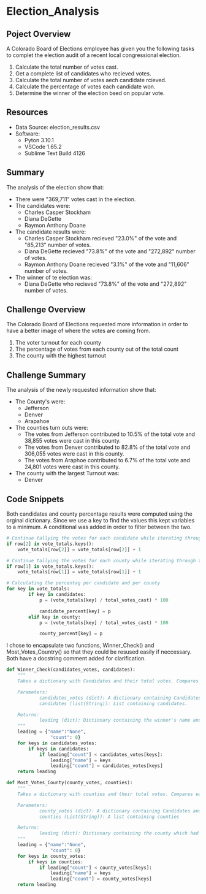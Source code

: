 # Election_Analysis
## Poject Overview
A Colorado Board of Elections employee has given you the following tasks to complet the election audit of a recent local congressional election.

1. Calculate the total number of votes cast.
2. Get a complete list of candidates who recieved votes.
3. Calculate the total number of votes aech candidate rcieved. 
4. Calculate the percentage of votes each candidate won. 
5. Determine the winner of the election bsed on popular vote.

## Resources

* Data Source: election_results.csv
* Software: 
	* Pyton 3.10.1
	* VSCode 1.65.2
	* Sublime Text Build 4126

## Summary
The analysis of the election show that:

* There were "369,711" votes cast in the election.
* The candidates were:
	* Charles Casper Stockham
	* Diana DeGette
	* Raymon Anthony Doane
* The candidate results were:
	* Charles Casper Stockham recieved "23.0%" of the vote and "85,213" number of votes.
	* Diana DeGette recieved "73.8%" of the vote and "272,892" number of votes.
	* Raymon Anthony Doane recieved "3.1%" of the vote and "11,606" number of votes.
* The winner of te election was:
	* Diana DeGette who recieved "73.8%" of the vote and "272,892" number of votes. 

## Challenge Overview
The Colorado Board of Elections requested more information in order to have a better image of where the votes are coming from. 

1. The voter turnout for each county
2. The percentage of votes from each county out of the total count
3. The county with the highest turnout

## Challenge Summary
The analysis of the newly requested information show that:

* The County's were:
	* Jefferson
	* Denver
	* Arapahoe
* The counties turn outs were:
	* The votes from Jefferson contributed to 10.5% of the total vote and 38,855 votes were cast in this county. 
	* The votes from Denver contributed to 82.8% of the total vote and 306,055 votes were cast in this county.
	* The votes from Araphoe contributed to 6.7% of the total vote and 24,801 votes were cast in this county.
* The county with the largest Turnout was:
	* Denver

## Code Snippets
Both candidates and county percentage results were computed using the orginal dictionary. Since we use a key to find the values this kept variables to a minimum. A conditional was added in order to filter between the two.

```python
# Continue tallying the votes for each candidate while iterating through the rest of the data. 	
if row[2] in vote_totals.keys():
	vote_totals[row[2]] = vote_totals[row[2]] + 1

# Continue tallying the votes for each county while iterating through the rest of the data. 
if row[1] in vote_totals.keys():
	vote_totals[row[1]] = vote_totals[row[1]] + 1
```
```python
# Calculating the percentag per candidate and per county
for key in vote_totals:
        if key in candidates:
            p = (vote_totals[key] / total_votes_cast) * 100

            candidate_percent[key] = p
        elif key in county:
            p = (vote_totals[key] / total_votes_cast) * 100

            county_percent[key] = p
```

I chose to encapsulate two functions, Winner_Check() and Most_Votes_Country() so that they could be resused easily if neccessary. Both have a docstring comment added for clarification.

```python
def Winner_Check(candidates_votes, candidates):
    """ 
    Takes a dictionary with Candidates and their total votes. Compares each vote tally in order to find the candidates with the most votes

    Parameters:
            candidates_votes (dict): A dictionary containing Candidates and their vote tally
            candidates (list(String)): List containing candidates.

    Returns:
            leading (dict): Dictionary containing the winner's name and vote tally. 
    """
    leading = {"name":"None", 
                "count": 0}
    for keys in candidates_votes:
        if keys in candidates:
            if leading["count"] < candidates_votes[keys]:
                leading["name"] = keys
                leading["count"] = candidates_votes[keys] 
    return leading

def Most_Votes_County(county_votes, counties):
    """ 
    Takes a dictionary with counties and their total votes. Compares each vote tally in order to find the county with the most votes

    Parameters:
            county_votes (dict): A dictionary containing Candidates and their vote tally
            counties (List(String)): A list containing counties

    Returns:
            leading (dict): Dictionary containing the county which had the most votes cast from. 
    """
    leading = {"name":"None", 
                "count": 0}
    for keys in county_votes:
        if keys in counties:
            if leading["count"] < county_votes[keys]:
                leading["name"] = keys
                leading["count"] = county_votes[keys] 
    return leading
```